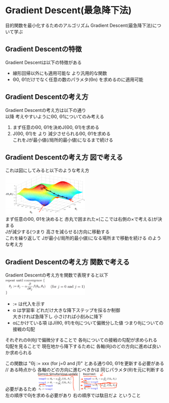 # Gradient Descent(最急降下法)
目的関数を最小化するためのアルゴリズム Gradient Descent(最急降下法)について学ぶ  

## Gradient Descentの特徴
Gradient Descentは以下の特徴がある
* 線形回帰以外にも適用可能な より汎用的な関数
* Θ0, Θ1だけでなく任意の数のパラメタ(Θn) を求めるのに適用可能

## Gradient Descentの考え方
Gradient Descentの考え方は以下の通り  
以降 考えやすいようにΘ0, Θ1についてのみ考える
1. まず任意のΘ0, Θ1を決めJ(Θ0, Θ1)を求める
1. J(Θ0, Θ1)を より 減少させられるΘ0, Θ1を求める  
   これをJが最小値(/局所的最小値)になるまで続ける  

## Gradient Descentの考え方 図で考える
これは図にしてみると以下のような考え方  
<img src="../../img/01_08_gradient_descent_graph.png" width=50%>  
まず任意のΘ0, Θ1を決めると 赤丸で囲まれた×(ここでは右側の×で考える)が決まる  
Jが減少する(つまり 高さを減らせる)方向に移動する  
これを繰り返して Jが最小(/局所的最小値)になる場所まで移動を続ける のような考え方  

## Gradient Descentの考え方 関数で考える
Gradient Descentの考え方を関数で表現すると以下  
<img src="../../img/01_08_gradient_descent_algorithm.png" width=50%>  
* := は代入を示す
* α は学習率 どれだけ大きな降下ステップを採るか制御  
  大きければ急降下し 小さければ小刻みに降下
* αにかけている項 はJ(θ0, θ1)をθjについて偏微分した値 つまりθjについての接戦の勾配  

それぞれのθ(θj)で偏微分することで 各θjについての接戦の勾配が求められる  
勾配を見ることで 現在地から降下するために 各軸(θj)のどの方向に進めば良いか求められる  

この関数は "Θj := xxx (for j=0 and j1)" とある通りΘ0, Θ1を更新する必要がある  
// ある時点から 各軸のどの方向に進むべきかは 同じパラメタ(θ)を元に判断する必要があるため 
<img src="../../img/01_08_gradient_descent_algorithm_simultaneous.png" width=50%>  
左の順序でΘjを求める必要があり 右の順序では駄目だよ ということ
